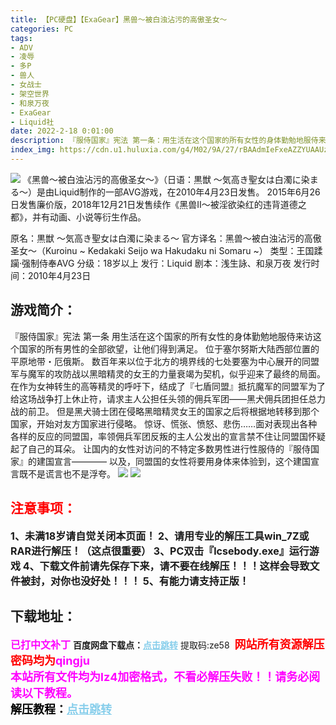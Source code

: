 ```yaml
---
title: 【PC硬盘】【ExaGear】黑兽～被白浊沾污的高傲圣女～
categories: PC
tags:
- ADV
- 凌辱
- 多P
- 兽人
- 女战士
- 架空世界
- 和泉万夜
- ExaGear
- Liquid社
date: 2022-2-18 0:01:00
description: 『服侍国家』宪法 第一条：用生活在这个国家的所有女性的身体勤勉地服侍来访这个国家的所有男性的全部欲望，让他们得到满足。
index_img: https://cdn.u1.huluxia.com/g4/M02/9A/27/rBAAdmIeFxeAZZYUAAUzdRdoulI351.webp
---
```

![](https://cdn.u1.huluxia.com/g4/M02/9A/27/rBAAdmIeFxeAZZYUAAUzdRdoulI351.webp)
《黑兽～被白浊沾污的高傲圣女～》（日语：黒獣 ～気高き聖女は白濁に染まる～）是由Liquid制作的一部AVG游戏，在2010年4月23日发售。
2015年6月26日发售廉价版，2018年12月21日发售续作《黑兽Ⅱ〜被淫欲染红的违背道德之都》，并有动画、小说等衍生作品。

原名：黒獣 ～気高き聖女は白濁に染まる～
官方译名：黑兽～被白浊沾污的高傲圣女～（Kuroinu ~ Kedakaki Seijo wa Hakudaku ni Somaru ~）
类型：王国蹂躏·强制侍奉AVG
分级：18岁以上
发行：Liquid
剧本：浅生詠、和泉万夜
发行时间：2010年4月23日

## 游戏简介：
『服侍国家』宪法 第一条
用生活在这个国家的所有女性的身体勤勉地服侍来访这个国家的所有男性的全部欲望，让他们得到满足。
位于塞尔努斯大陆西部位置的平原地带・厄俄斯。
数百年来以位于北方的境界线的七处要塞为中心展开的同盟军与魔军的攻防战以黑暗精灵的女王的力量衰竭为契机，似乎迎来了最终的局面。
在作为女神转生的高等精灵的呼吁下，结成了『七盾同盟』抵抗魔军的同盟军为了给这场战争打上休止符，请求主人公担任头领的佣兵军团——黑犬佣兵团担任总力战的前卫。
但是黑犬骑士团在侵略黑暗精灵女王的国家之后将根据地转移到那个国家，开始对友方国家进行侵略。
惊讶、慌张、愤怒、悲伤……面对表现出各种各样的反应的同盟国，率领佣兵军团反叛的主人公发出的宣言禁不住让同盟国怀疑起了自己的耳朵。
让国内的女性对访问的不特定多数男性进行性服侍的『服侍国家』的建国宣言————
以及，同盟国的女性将要用身体来体验到，这个建国宣言既不是谎言也不是浮夸。
![](https://cdn.u1.huluxia.com/g4/M02/9A/27/rBAAdmIeF1KACOQZAAvCflW_ELI472.webp)
![](https://cdn.u1.huluxia.com/g4/M03/9A/28/rBAAdmIeF2OAXmjVAA8YDm5knDo901.webp)




## <font color=#FF0000 >注意事项：</font>
<font size=3><b>1、未满18岁请自觉关闭本页面！
2、请用专业的解压工具win_7Z或RAR进行解压！（这点很重要）
3、PC双击『lcsebody.exe』运行游戏
4、下载文件前请先保存下来，请不要在线解压！！！这样会导致文件被封，对你也没好处！！！
5、有能力请支持正版！</b></font>

## 下载地址：
<font color=#FF00FF size=3><b>已打中文补丁</b></font>
<b>百度网盘下载点：</b><a href="https://pan.baidu.com/s/1bCZUTqGWhA5Wt0N-beE01A?pwd=ze58" style="color: #87CEEB;"><b>点击跳转</b></a> 提取码:ze58
<a style="padding: 0" href="https://post.qingju.org/AD/"><img style="max-width:100%" src="https://img.acgus.top/i/2024/07/478f689b8021d8d499ab43d21acf137a.gif" alt=""></a>
<b><font color=#FF0000 size=4>网站所有资源解压密码均为</b></font><b><font color=#FF00FF size=4>qingju</font><font color=#FF0000 ></font></b><br><b><font color=#FF00FF size=4>本站所有文件均为lz4加密格式，不看必解压失败！！请务必阅读以下教程。</b></font><br><b><font color=#000 size=4>解压教程：</b><a href="https://post.qingju.org/tutorial/000/" style="color: #87CEEB;"><b>点击跳转</b></a>